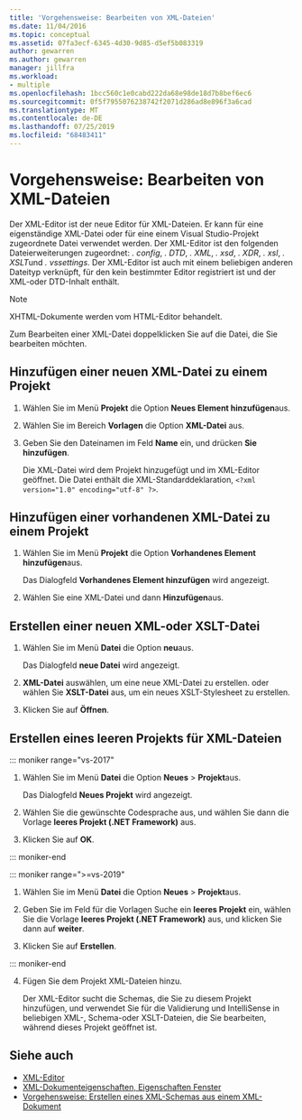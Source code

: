 ```yaml
---
title: 'Vorgehensweise: Bearbeiten von XML-Dateien'
ms.date: 11/04/2016
ms.topic: conceptual
ms.assetid: 07fa3ecf-6345-4d30-9d85-d5ef5b083319
author: gewarren
ms.author: gewarren
manager: jillfra
ms.workload:
- multiple
ms.openlocfilehash: 1bcc560c1e0cabd222da68e98de18d7b8bef6ec6
ms.sourcegitcommit: 0f5f7955076238742f2071d286ad8e896f3a6cad
ms.translationtype: MT
ms.contentlocale: de-DE
ms.lasthandoff: 07/25/2019
ms.locfileid: "68483411"
---
```

# <a name="how-to-edit-xml-files"></a>Vorgehensweise: Bearbeiten von XML-Dateien

Der XML-Editor ist der neue Editor für XML-Dateien. Er kann für eine eigenständige XML-Datei oder für eine einem Visual Studio-Projekt zugeordnete Datei verwendet werden. Der XML-Editor ist den folgenden Dateierweiterungen zugeordnet: *. config*, *. DTD*, *. XML*, *. xsd*, *. XDR*, *. xsl*, *. XSLT*und *. vssettings*. Der XML-Editor ist auch mit einem beliebigen anderen Dateityp verknüpft, für den kein bestimmter Editor registriert ist und der XML-oder DTD-Inhalt enthält.

> [!NOTE]
> XHTML-Dokumente werden vom HTML-Editor behandelt.

Zum Bearbeiten einer XML-Datei doppelklicken Sie auf die Datei, die Sie bearbeiten möchten.

## <a name="add-a-new-xml-file-to-a-project"></a>Hinzufügen einer neuen XML-Datei zu einem Projekt

1. Wählen Sie im Menü **Projekt** die Option **Neues Element hinzufügen**aus.

2. Wählen Sie im Bereich **Vorlagen** die Option **XML-Datei** aus.

3. Geben Sie den Dateinamen im Feld **Name** ein, und drücken **Sie hinzufügen**.

   Die XML-Datei wird dem Projekt hinzugefügt und im XML-Editor geöffnet. Die Datei enthält die XML-Standarddeklaration, `<?xml version="1.0" encoding="utf-8" ?>`.

## <a name="add-an-existing-xml-file-to-a-project"></a>Hinzufügen einer vorhandenen XML-Datei zu einem Projekt

1. Wählen Sie im Menü **Projekt** die Option **Vorhandenes Element hinzufügen**aus.

   Das Dialogfeld **Vorhandenes Element hinzufügen** wird angezeigt.

2. Wählen Sie eine XML-Datei und dann **Hinzufügen**aus.

## <a name="create-a-new-xml-or-xslt-file"></a>Erstellen einer neuen XML-oder XSLT-Datei

1. Wählen Sie im Menü **Datei** die Option **neu**aus.

   Das Dialogfeld **neue Datei** wird angezeigt.

2. **XML-Datei** auswählen, um eine neue XML-Datei zu erstellen. oder wählen Sie **XSLT-Datei** aus, um ein neues XSLT-Stylesheet zu erstellen.

3. Klicken Sie auf **Öffnen**.

## <a name="create-an-empty-project-for-xml-files"></a>Erstellen eines leeren Projekts für XML-Dateien

::: moniker range="vs-2017"

1. Wählen Sie im Menü **Datei** die Option **Neues** > **Projekt**aus.

   Das Dialogfeld **Neues Projekt** wird angezeigt.

2. Wählen Sie die gewünschte Codesprache aus, und wählen Sie dann die Vorlage **leeres Projekt (.NET Framework)** aus.

3. Klicken Sie auf **OK**.

::: moniker-end

::: moniker range=">=vs-2019"

1. Wählen Sie im Menü **Datei** die Option **Neues** > **Projekt**aus.

2. Geben Sie im Feld für die Vorlagen Suche ein **leeres Projekt** ein, wählen Sie die Vorlage **leeres Projekt (.NET Framework)** aus, und klicken Sie dann auf **weiter**.

3. Klicken Sie auf **Erstellen**.

::: moniker-end

4. Fügen Sie dem Projekt XML-Dateien hinzu.

   Der XML-Editor sucht die Schemas, die Sie zu diesem Projekt hinzufügen, und verwendet Sie für die Validierung und IntelliSense in beliebigen XML-, Schema-oder XSLT-Dateien, die Sie bearbeiten, während dieses Projekt geöffnet ist.

## <a name="see-also"></a>Siehe auch

- [XML-Editor](../xml-tools/xml-editor.md)
- [XML-Dokumenteigenschaften, Eigenschaften Fenster](../xml-tools/xml-document-properties-properties-window.md)
- [Vorgehensweise: Erstellen eines XML-Schemas aus einem XML-Dokument](../xml-tools/how-to-create-an-xml-schema-from-an-xml-document.md)